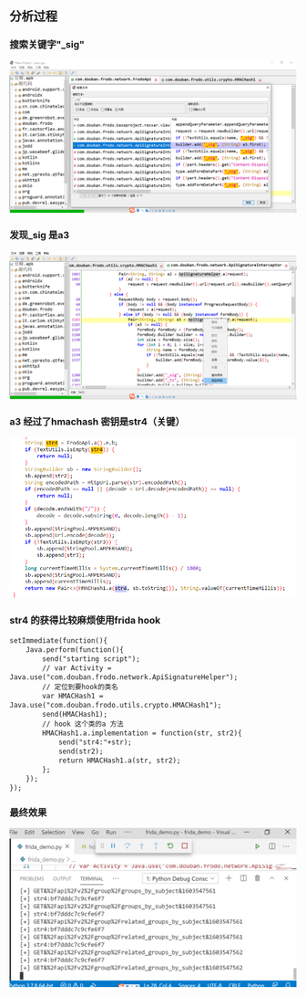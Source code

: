 ## 分析过程
### 搜索关键字"_sig"
![](./pictures/01.png)  

### 发现_sig 是a3
![](./pictures/02.png)  

### a3 经过了hmachash 密钥是str4（关键）
![](./pictures/03.png)

### str4 的获得比较麻烦使用frida hook
```
setImmediate(function(){
    Java.perform(function(){
        send("starting script");        
        // var Activity = Java.use("com.douban.frodo.network.ApiSignatureHelper");
        // 定位到要hook的类名
        var HMACHash1 = Java.use("com.douban.frodo.utils.crypto.HMACHash1");
        send(HMACHash1);
        // hook 这个类的a 方法
        HMACHash1.a.implementation = function(str, str2){
            send("str4:"+str);
            send(str2);
            return HMACHash1.a(str, str2);
        };     
    });
});

```

### 最终效果
![](pictures/success.png)

